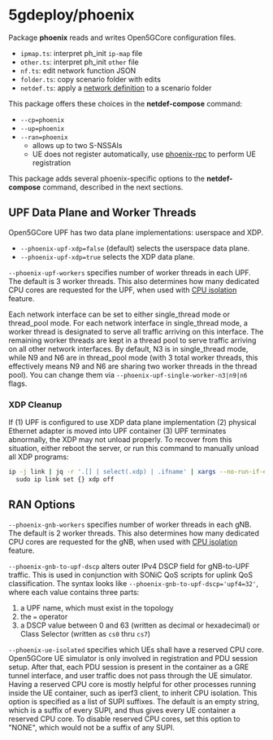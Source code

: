# 5gdeploy/phoenix

Package **phoenix** reads and writes Open5GCore configuration files.

* `ipmap.ts`: interpret ph\_init `ip-map` file
* `other.ts`: interpret ph\_init `other` file
* `nf.ts`: edit network function JSON
* `folder.ts`: copy scenario folder with edits
* `netdef.ts`: apply a [network definition](../netdef) to a scenario folder

This package offers these choices in the **netdef-compose** command:

* `--cp=phoenix`
* `--up=phoenix`
* `--ran=phoenix`
  * allows up to two S-NSSAIs
  * UE does not register automatically, use [phoenix-rpc](../phoenix-rpc) to perform UE registration

This package adds several phoenix-specific options to the **netdef-compose** command, described in the next sections.

## UPF Data Plane and Worker Threads

Open5GCore UPF has two data plane implementations: userspace and XDP.

* `--phoenix-upf-xdp=false` (default) selects the userspace data plane.
* `--phoenix-upf-xdp=true` selects the XDP data plane.

`--phoenix-upf-workers` specifies number of worker threads in each UPF.
The default is 3 worker threads.
This also determines how many dedicated CPU cores are requested for the UPF, when used with [CPU isolation](../docs/multi-host.md) feature.

Each network interface can be set to either single\_thread mode or thread\_pool mode.
For each network interface in single\_thread mode, a worker thread is designated to serve all traffic arriving on this interface.
The remaining worker threads are kept in a thread pool to serve traffic arriving on all other network interfaces.
By default, N3 is in single\_thread mode, while N9 and N6 are in thread\_pool mode (with 3 total worker threads, this effectively means N9 and N6 are sharing two worker threads in the thread pool).
You can change them via `--phoenix-upf-single-worker-n3|n9|n6` flags.

### XDP Cleanup

If (1) UPF is configured to use XDP data plane implementation (2) physical Ethernet adapter is moved into UPF container (3) UPF terminates abnormally, the XDP may not unload properly.
To recover from this situation, either reboot the server, or run this command to manually unload all XDP programs:

```bash
ip -j link | jq -r '.[] | select(.xdp) | .ifname' | xargs --no-run-if-empty -I{} \
  sudo ip link set {} xdp off
```

## RAN Options

`--phoenix-gnb-workers` specifies number of worker threads in each gNB.
The default is 2 worker threads.
This also determines how many dedicated CPU cores are requested for the gNB, when used with [CPU isolation](../docs/multi-host.md) feature.

`--phoenix-gnb-to-upf-dscp` alters outer IPv4 DSCP field for gNB-to-UPF traffic.
This is used in conjunction with SONiC QoS scripts for uplink QoS classification.
The syntax looks like `--phoenix-gnb-to-upf-dscp='upf4=32'`, where each value contains three parts:

1. a UPF name, which must exist in the topology
2. the `=` operator
3. a DSCP value between 0 and 63 (written as decimal or hexadecimal) or Class Selector (written as `cs0` thru `cs7`)

`--phoenix-ue-isolated` specifies which UEs shall have a reserved CPU core.
Open5GCore UE simulator is only involved in registration and PDU session setup.
After that, each PDU session is present in the container as a GRE tunnel interface, and user traffic does not pass through the UE simulator.
Having a reserved CPU core is mostly helpful for other processes running inside the UE container, such as iperf3 client, to inherit CPU isolation.
This option is specified as a list of SUPI suffixes.
The default is an empty string, which is a suffix of every SUPI, and thus gives every UE container a reserved CPU core.
To disable reserved CPU cores, set this option to "NONE", which would not be a suffix of any SUPI.
